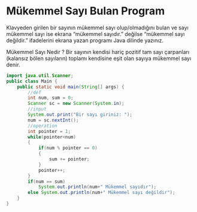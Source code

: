 # Mükemmel Sayı Bulan Program
Klavyeden girilen bir sayının mükemmel sayı olup/olmadığını bulan ve sayı mükemmel sayı ise ekrana “mükemmel sayıdır.” değilse “mükemmel sayı değildir.” ifadelerini ekrana yazan programı Java dilinde yazınız.

Mükemmel Sayı Nedir ?
Bir sayının kendisi hariç pozitif tam sayı çarpanları (kalansız bölen sayıların) toplamı kendisine eşit olan sayıya mükemmel sayı denir.
```java
import java.util.Scanner;
public class Main {
    public static void main(String[] args) {
        //def
        int num, sum = 0;
        Scanner sc = new Scanner(System.in);
        //input
        System.out.print("Bir sayı giriniz: ");
        num = sc.nextInt();
        //operation
        int pointer = 1;
        while(pointer<num)
        {
            if(num % pointer == 0)
            {
                sum += pointer;
            }
            pointer++;
        }
        if(num == sum)
            System.out.println(num+" Mükemmel sayıdır");
        else System.out.println(num+" Mükemmel sayı değildir");
    }
}
```